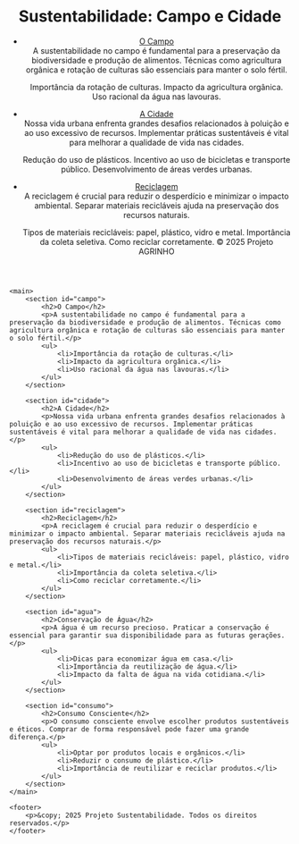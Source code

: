 <!DOCTYPE html>
<html lang="pt-br">
<head>
    <meta charset="UTF-8">
    <meta name="viewport" content="width=device-width, initial-scale=1.0">
    <title>Sustentabilidade: Campo e Cidade</title>
    <link rel="stylesheet" href="style.css">
</head>
<body>
    <header>
        <h1>Sustentabilidade: Campo e Cidade</h1>
        <nav>
            <ul>
                <li><a href="#campo">O Campo</a></li>
              A sustentabilidade no campo é fundamental para a preservação da biodiversidade e produção de alimentos. Técnicas como agricultura orgânica e rotação de culturas são essenciais para manter o solo fértil.

Importância da rotação de culturas.
Impacto da agricultura orgânica.
Uso racional da água nas lavouras.
                <li><a href="#cidade">A Cidade</a></li>
                Nossa vida urbana enfrenta grandes desafios relacionados à poluição e ao uso excessivo de recursos. Implementar práticas sustentáveis é vital para melhorar a qualidade de vida nas cidades.

Redução do uso de plásticos.
Incentivo ao uso de bicicletas e transporte público.
Desenvolvimento de áreas verdes urbanas.
                <li><a href="#reciclagem">Reciclagem</a></li>
                A reciclagem é crucial para reduzir o desperdício e minimizar o impacto ambiental. Separar materiais recicláveis ajuda na preservação dos recursos naturais.

Tipos de materiais recicláveis: papel, plástico, vidro e metal.
Importância da coleta seletiva.
Como reciclar corretamente.
                © 2025 Projeto AGRINHO
            </ul>
        </nav>
    </header>
    
    <main>
        <section id="campo">
            <h2>O Campo</h2>
            <p>A sustentabilidade no campo é fundamental para a preservação da biodiversidade e produção de alimentos. Técnicas como agricultura orgânica e rotação de culturas são essenciais para manter o solo fértil.</p>
            <ul>
                <li>Importância da rotação de culturas.</li>
                <li>Impacto da agricultura orgânica.</li>
                <li>Uso racional da água nas lavouras.</li>
            </ul>
        </section>
        
        <section id="cidade">
            <h2>A Cidade</h2>
            <p>Nossa vida urbana enfrenta grandes desafios relacionados à poluição e ao uso excessivo de recursos. Implementar práticas sustentáveis é vital para melhorar a qualidade de vida nas cidades.</p>
            <ul>
                <li>Redução do uso de plásticos.</li>
                <li>Incentivo ao uso de bicicletas e transporte público.</li>
                <li>Desenvolvimento de áreas verdes urbanas.</li>
            </ul>
        </section>
        
        <section id="reciclagem">
            <h2>Reciclagem</h2>
            <p>A reciclagem é crucial para reduzir o desperdício e minimizar o impacto ambiental. Separar materiais recicláveis ajuda na preservação dos recursos naturais.</p>
            <ul>
                <li>Tipos de materiais recicláveis: papel, plástico, vidro e metal.</li>
                <li>Importância da coleta seletiva.</li>
                <li>Como reciclar corretamente.</li>
            </ul>
        </section>
        
        <section id="agua">
            <h2>Conservação de Água</h2>
            <p>A água é um recurso precioso. Praticar a conservação é essencial para garantir sua disponibilidade para as futuras gerações.</p>
            <ul>
                <li>Dicas para economizar água em casa.</li>
                <li>Importância da reutilização de água.</li>
                <li>Impacto da falta de água na vida cotidiana.</li>
            </ul>
        </section>
        
        <section id="consumo">
            <h2>Consumo Consciente</h2>
            <p>O consumo consciente envolve escolher produtos sustentáveis e éticos. Comprar de forma responsável pode fazer uma grande diferença.</p>
            <ul>
                <li>Optar por produtos locais e orgânicos.</li>
                <li>Reduzir o consumo de plástico.</li>
                <li>Importância de reutilizar e reciclar produtos.</li>
            </ul>
        </section>
    </main>
    
    <footer>
        <p>&copy; 2025 Projeto Sustentabilidade. Todos os direitos reservados.</p>
    </footer>
</body>
</html>
